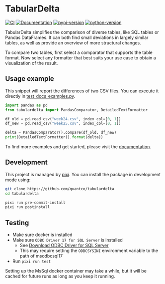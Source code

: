 # TabularDelta

[![CI](https://img.shields.io/github/actions/workflow/status/quantco/tabulardelta/ci.yml?style=flat-square&branch=main)](https://github.com/quantco/tabulardelta/actions/workflows/ci.yml)
[![Documentation](https://img.shields.io/badge/docs-latest-success?branch=main&style=flat-square)](https://tabulardelta.readthedocs.io/en/latest/)
[![pypi-version](https://img.shields.io/pypi/v/tabulardelta.svg?logo=pypi&logoColor=white&style=flat-square)](https://pypi.org/project/tabulardelta)
[![python-version](https://img.shields.io/pypi/pyversions/tabulardelta?logoColor=white&logo=python&style=flat-square)](https://pypi.org/project/tabulardelta)

TabularDelta simplifies the comparison of diverse tables, like SQL tables or Pandas DataFrames. It can both find small deviations in largely similar tables, as well as provide an overview of more structural changes.

To compare two tables, first select a comparator that supports the table format. Now select any formatter that best suits your use case to obtain a visualization of the result.

## Usage example

This snippet will report the differences of two CSV files.
You can execute it directly in [test_docs_examples.py](tests/test_docs_examples.py).

```python
import pandas as pd
from tabulardelta import PandasComparator, DetailedTextFormatter

df_old = pd.read_csv("week24.csv", index_col=[0, 1])
df_new = pd.read_csv("week25.csv", index_col=[0, 1])

delta = PandasComparator().compare(df_old, df_new)
print(DetailedTextFormatter().format(delta))
```

To find more examples and get started, please visit the [documentation](https://tabulardelta.readthedocs.io/en/latest/).

## Development

This project is managed by [pixi](https://pixi.sh).
You can install the package in development mode using:

```bash
git clone https://github.com/quantco/tabulardelta
cd tabulardelta

pixi run pre-commit-install
pixi run postinstall
```

## Testing

- Make sure docker is installed
- Make sure `ODBC Driver 17 for SQL Server` is installed
  - See [Download ODBC Driver for SQL Server](https://learn.microsoft.com/en-us/sql/connect/odbc/download-odbc-driver-for-sql-server?view=sql-server-ver16)
  - This may require setting the `ODBCSYSINI` environment variable to the path of msodbcsql17
- Run `pixi run test`

Setting up the MsSql docker container may take a while, but it will be cached for future runs as long as you keep it running.
